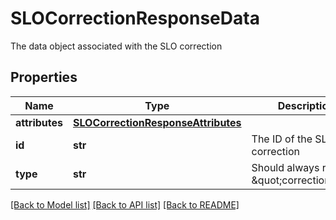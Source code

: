 # SLOCorrectionResponseData

The data object associated with the SLO correction
## Properties
Name | Type | Description | Notes
------------ | ------------- | ------------- | -------------
**attributes** | [**SLOCorrectionResponseAttributes**](SLOCorrectionResponseAttributes.md) |  | [optional] 
**id** | **str** | The ID of the SLO correction | [optional] 
**type** | **str** | Should always return \&quot;correction\&quot; | [optional] 

[[Back to Model list]](README.md#documentation-for-models) [[Back to API list]](README.md#documentation-for-api-endpoints) [[Back to README]](README.md)


